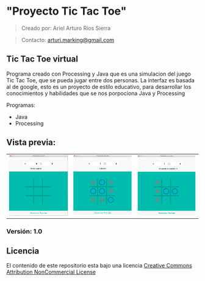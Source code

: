 # "Proyecto Tic Tac Toe"

> Creado por: Ariel Arturo Ríos Sierra

> Contacto: arturi.marking@gmail.com

## Tic Tac Toe virtual

Programa creado con Processing y Java que es una simulacion del juego Tic Tac Toe, que se pueda jugar entre dos personas. 
La interfaz es basada al de google, esto es un proyecto de estilo educativo, para desarrollar los conocimientos y habilidades
que se nos porpociona Java y Processing

Programas:
- Java
- Processing 

## Vista previa:

<table>
<tr>
<td><img src=https://github.com/Deltarios/Proyecto_tic_tac_toe/blob/master/raw/imagen1.png></td>
<td><img src=https://github.com/Deltarios/Proyecto_tic_tac_toe/blob/master/raw/imagen2.png></td>
<td><img src=https://github.com/Deltarios/Proyecto_tic_tac_toe/blob/master/raw/imagen3.png></td>
</tr>
</table>

### Versión: 1.0 

## Licencia

El contenido de este repositorio esta bajo una licencia [Creative Commons Attribution NonCommercial License](https://creativecommons.org/licenses/by-nc/4.0/)
